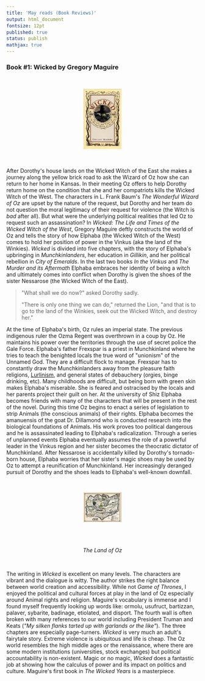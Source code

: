 ```yaml
---
title: 'May reads (Book Reviews)'
output: html_document
fontsize: 12pt
published: true
status: publish
mathjax: true
---
```


### Book #1: Wicked by Gregory Maguire

<br>
<p align="center"><img src="/figures/wicked.jpg" width="20%"></p>
<br>

After Dorothy's house lands on the Wicked Witch of the East she makes a journey along the yellow brick road to ask the Wizard of Oz how she can return to her home in Kansas. In their meeting Oz offers to help Dorothy return home on the condition that she and her compatriots kills the Wicked Witch of the West. The characters in L. Frank Baum's *The Wonderful Wizard of Oz* are upset by the nature of the request, but Dorothy and her team do not question the moral legitimacy of their request for violence (the Witch is *bad* after all). But what were the underlying political realities that led Oz to request such an assassination? In *Wicked: The Life and Times of the Wicked Witch of the West*, Gregory Maguire deftly constructs the world of Oz and tells the story of how Elphaba (the Wicked Witch of the West) comes to hold her position of power in the Vinkus (aka the land of the Winkies). *Wicked* is divided into five chapters, with the story of Elphaba's upbringing in *Munchkinlanders*, her education in *Gillikin*, and her political rebellion in *City of Emeralds*. In the last two books *In the Vinkus* and *The Murder and its Aftermath* Elphaba embraces her identity of being a witch and ultimately comes into conflict when Dorothy is given the shoes of the sister Nessarose (the Wicked Witch of the East).

> "What shall we do now?" asked Dorothy sadly.
>
> "There is only one thing we can do," returned the Lion, "and that is to go to the land of the Winkies, seek out the Wicked Witch, and destroy her." 

At the time of Elphaba's birth, Oz rules an imperial state. The previous indigenous ruler the Ozma Regent was overthrown in a coup by Oz. He maintains his power over the territories through the use of secret police the Gale Force. Elphaba's father Frexspar is a priest in Munchkinland where he tries to teach the benighted locals the true word of "unionism" of the Unnamed God. They are a difficult flock to manage. Frexspar has to constantly draw the Munchkinlanders away from the pleasure faith religions, [Lurlinism](https://oz.fandom.com/wiki/Lurline), and general states of debauchery (orgies, binge drinking, etc). Many childhoods are difficult, but being born with green skin makes Elphaba's miserable. She is feared and ostracised by the locals and her parents project their guilt on her. At the university of Shiz Elphaba becomes friends with many of the characters that will be present in the rest of the novel. During this time Oz begins to enact a series of legislation to strip Animals (the conscious animals) of their rights. Elphaba becomes the amanuensis of the goat Dr. Dillamond who is conducted research into the biological foundations of Animals. His work proves too political dangerous and he is assassinated leading to Elphaba's radicalization. Through a series of unplanned events Elphaba eventually assumes the role of a powerful leader in the Vinkus region and her sister becomes the theocratic dictator of Munchkinland. After Nessarose is accidentally killed by Dorothy's tornado-born house, Elphaba worries that her sister's magic shoes may be used by Oz to attempt a reunification of Munchkinland. Her increasingly deranged pursuit of Dorothy and the shoes leads to Elphaba's well-known downfall.

<br><p align="center"><img src="/figures/oz_map.png" width="20%"></p><br>
<br><p align="center"><i>The Land of Oz</i></p><br>

The writing in *Wicked* is excellent on many levels. The characters are vibrant and the dialogue is witty. The author strikes the right balance between world creation and accessibility. While not *Game of Thrones*, I enjoyed the political and cultural forces at play in the land of Oz especially around Animal rights and religion. Maguire's vocabulary is immense and I found myself frequently looking up words like: ormolu, usufruct, bartizzan, palaver, sybarite, badinage, etiolated, and disport. The fourth wall is often broken with many references to our world including President Truman and Keats (*"My silken flanks tarted up with garlands or the like"*). The three chapters are especially page-turners. *Wicked* is very much an adult's fairytale story. Extreme violence is ubiquitous and life is cheap. The Oz world resembles the high middle ages or the renaissance, where there are some modern institutions (universities, stock exchanges) but political accountability is non-existent. Magic or no magic, *Wicked* does a fantastic job at showing how the calculus of power and its impact on politics and culture. Maguire's first book in *The Wicked Years* is a masterpiece. 


